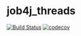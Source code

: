 # job4j_threads
[![Build Status](https://app.travis-ci.com/OlegKolchin/job4j_threads.svg?branch=master)](https://app.travis-ci.com/OlegKolchin/job4j_threads)
[![codecov](https://codecov.io/gh/OlegKolchin/job4j_threads/branch/master/graph/badge.svg?token=CQO3ULL1BP)](https://codecov.io/gh/OlegKolchin/job4j_threads)